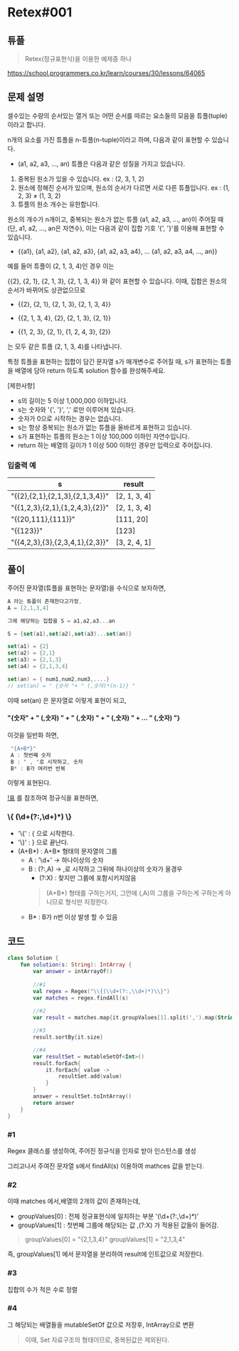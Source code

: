 # Retex#001
## 튜플
> Retex(정규표현식)을 이용한 예제중 하나

https://school.programmers.co.kr/learn/courses/30/lessons/64065

## 문제 설명
셀수있는 수량의 순서있는 열거 또는 어떤 순서를 따르는 요소들의 모음을 튜플(tuple)이라고 합니다. 

n개의 요소를 가진 튜플을 n-튜플(n-tuple)이라고 하며, 다음과 같이 표현할 수 있습니다.

- (a1, a2, a3, ..., an)
튜플은 다음과 같은 성질을 가지고 있습니다.

1. 중복된 원소가 있을 수 있습니다. ex : (2, 3, 1, 2)
2. 원소에 정해진 순서가 있으며, 원소의 순서가 다르면 서로 다른 튜플입니다. ex : (1, 2, 3) ≠ (1, 3, 2)
3. 튜플의 원소 개수는 유한합니다.

원소의 개수가 n개이고, 중복되는 원소가 없는 튜플 (a1, a2, a3, ..., an)이 주어질 때(단, a1, a2, ..., an은 자연수), 이는 다음과 같이 집합 기호 '{', '}'를 이용해 표현할 수 있습니다.

- {{a1}, {a1, a2}, {a1, a2, a3}, {a1, a2, a3, a4}, ... {a1, a2, a3, a4, ..., an}}

예를 들어 튜플이 (2, 1, 3, 4)인 경우 이는

{{2}, {2, 1}, {2, 1, 3}, {2, 1, 3, 4}}
와 같이 표현할 수 있습니다. 이때, 집합은 원소의 순서가 바뀌어도 상관없으므로

- {{2}, {2, 1}, {2, 1, 3}, {2, 1, 3, 4}}

- {{2, 1, 3, 4}, {2}, {2, 1, 3}, {2, 1}}

- {{1, 2, 3}, {2, 1}, {1, 2, 4, 3}, {2}}

는 모두 같은 튜플 (2, 1, 3, 4)를 나타냅니다.

특정 튜플을 표현하는 집합이 담긴 문자열 s가 매개변수로 주어질 때, s가 표현하는 튜플을 배열에 담아 return 하도록 solution 함수를 완성해주세요.

[제한사항]
- s의 길이는 5 이상 1,000,000 이하입니다.
- s는 숫자와 '{', '}', ',' 로만 이루어져 있습니다.
- 숫자가 0으로 시작하는 경우는 없습니다.
- s는 항상 중복되는 원소가 없는 튜플을 올바르게 표현하고 있습니다.
- s가 표현하는 튜플의 원소는 1 이상 100,000 이하인 자연수입니다.
- return 하는 배열의 길이가 1 이상 500 이하인 경우만 입력으로 주어집니다.

### 입출력 예
|s|	result |
|-|--------|
"{{2},{2,1},{2,1,3},{2,1,3,4}}"	|[2, 1, 3, 4]
"{{1,2,3},{2,1},{1,2,4,3},{2}}"	|[2, 1, 3, 4]
"{{20,111},{111}}"	|[111, 20]
"{{123}}"	|[123]
"{{4,2,3},{3},{2,3,4,1},{2,3}}"	|[3, 2, 4, 1]

## 풀이
주어진 문자열(튜플을 표현하는 문자열)을 수식으로 보자하면,

```kotlin
A 라는 튜플이 존재한다고가정,
A = [2,1,3,4]

그에 해당하는 집합을 S = a1,a2,a3...an

S = {set(a1),set(a2),set(a3)...set(an)}

set(a1) = {2}
set(a2) = {2,1}
set(a3) = {2,1,3}
set(a4) = {2,1,3,4}

set(an) = { num1,num2,num3,....}
// set(an) = " {숫자 "+ " (,숫자)*(n-1)} "

```
이때 set(an) 은 문자열로 이렇게 표현이 되고, 
#### "{숫자" + " (,숫자) " + " (,숫자) " + " (,숫자) " + ... " (,숫자) "}
이것을 일반화 하면,

```kotlin
 "{A+B*}"
 A : 첫번쨰 숫자
 B : ' , '로 시작하고, 숫자
 B* : B가 여러번 반복  
```
이렇게 표현된다.

[!표](https://github.com/Ohleesang/TIL/blob/2dd0c995f992abf98c2ed5909035f6f69c88c3d8/Kotlin/Function%20%26%20Syntax/regax(%EC%A0%95%EA%B7%9C%20%ED%91%9C%ED%98%84%EC%8B%9D).md)
를 참조하여 정규식을 표현하면,
### \\{ (\\d+(?:,\\d+)*) \\}
- '\\{' : { 으로 시작한다.
- '\\}' : } 으로 끝난다.
- (A+B*) : A+B* 형태의 문자열의 그룹
    - A : '\\d+' -> 하나이상의 숫자
    - B : (?:,A) -> ,로 시작하고 그뒤에 하나이상의 숫자가 올경우
        - (?:X) : 찾지만 그룹에 포함시키지않음
        >(A+B*) 형태를 구하는거지, 그안에 (,A)의 그룹을 구하는게 구하는게 아니므로 형식만 지정한다.
    - B* : B가 n번 이상 발생 할 수 있음


## 코드
```kotlin
class Solution {
    fun solution(s: String): IntArray {
        var answer = intArrayOf()
        
        //#1
        val regex = Regex("\\{(\\d+(?:,\\d+)*)\\}")
        var matches = regex.findAll(s)
        
        //#2
        var result = matches.map{it.groupValues[1].split(',').map(String::toInt)}.toMutableList()

        //#3
        result.sortBy{it.size}

        //#4
        var resultSet = mutableSetOf<Int>()
        result.forEach{
            it.forEach{ value ->
                resultSet.add(value)
            }
        }
        answer = resultSet.toIntArray()
        return answer
    }
}
```
### #1
Regex 클래스를 생성하여, 주어진 정규식을 인자로 받아 인스턴스를 생성

그리고나서 주여진 문자열 s에서 findAll(s) 이용하여 mathces 값을 받는다.
### #2
이때 matches 에서,배열의 2개의 값이 존재하는데,
- groupValues[0] : 전체 정규표현식에 일치하는 부분 '(\d+(?:,\d+)*)'
- groupValues[1] : 첫번째 그룹에 해당되는 값 ,(?:X) 가 적용된 값들이 들어감.
> groupValues[0] = "{2,1,3,4}"
groupValues[1] = "2,1,3,4"

즉, groupValues[1] 에서 문자열을 분리하여 result에 인트값으로 저장한다.

### #3
집합의 수가 적은 수로 정렬

### #4
그 해당되는 배열들을 mutableSetOf 값으로 저장후, IntArray으로 변환
> 이때, Set 자료구조의 형태이므로, 중복된값은 제외된다.

